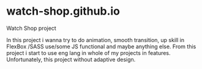 # watch-shop.github.io
Watch Shop project

In this project i wanna try to do animation, smooth transition, up skill in FlexBox /SASS use/some JS functional and maybe anything else. From this project i start to use eng lang in whole of my projects in features.
Unfortunately, this project without adaptive design.
